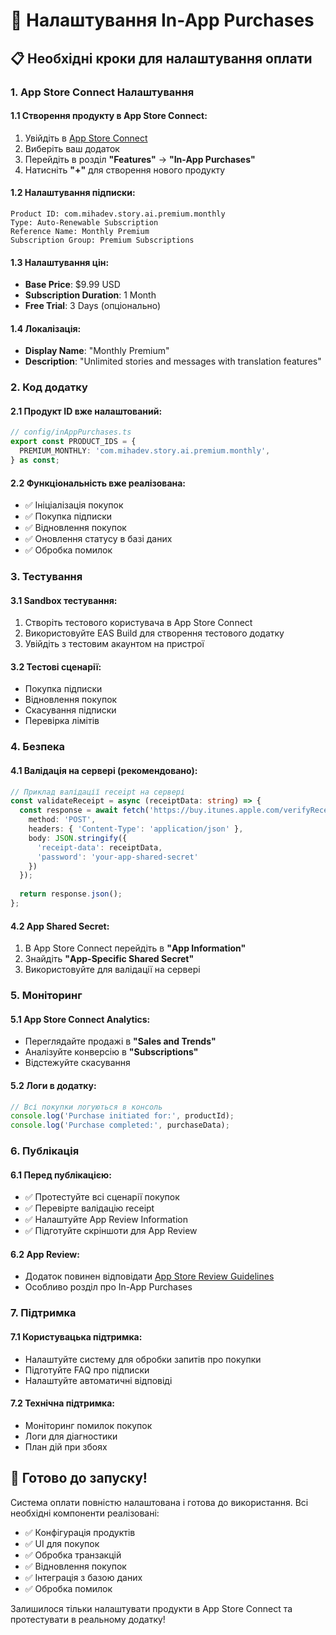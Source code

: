 # 🛒 Налаштування In-App Purchases

## 📋 Необхідні кроки для налаштування оплати

### 1. **App Store Connect Налаштування**

#### 1.1 Створення продукту в App Store Connect:
1. Увійдіть в [App Store Connect](https://appstoreconnect.apple.com)
2. Виберіть ваш додаток
3. Перейдіть в розділ **"Features"** → **"In-App Purchases"**
4. Натисніть **"+"** для створення нового продукту

#### 1.2 Налаштування підписки:
```
Product ID: com.mihadev.story.ai.premium.monthly
Type: Auto-Renewable Subscription
Reference Name: Monthly Premium
Subscription Group: Premium Subscriptions
```

#### 1.3 Налаштування цін:
- **Base Price**: $9.99 USD
- **Subscription Duration**: 1 Month
- **Free Trial**: 3 Days (опціонально)

#### 1.4 Локалізація:
- **Display Name**: "Monthly Premium"
- **Description**: "Unlimited stories and messages with translation features"

### 2. **Код додатку**

#### 2.1 Продукт ID вже налаштований:
```typescript
// config/inAppPurchases.ts
export const PRODUCT_IDS = {
  PREMIUM_MONTHLY: 'com.mihadev.story.ai.premium.monthly',
} as const;
```

#### 2.2 Функціональність вже реалізована:
- ✅ Ініціалізація покупок
- ✅ Покупка підписки
- ✅ Відновлення покупок
- ✅ Оновлення статусу в базі даних
- ✅ Обробка помилок

### 3. **Тестування**

#### 3.1 Sandbox тестування:
1. Створіть тестового користувача в App Store Connect
2. Використовуйте EAS Build для створення тестового додатку
3. Увійдіть з тестовим акаунтом на пристрої

#### 3.2 Тестові сценарії:
- Покупка підписки
- Відновлення покупок
- Скасування підписки
- Перевірка лімітів

### 4. **Безпека**

#### 4.1 Валідація на сервері (рекомендовано):
```typescript
// Приклад валідації receipt на сервері
const validateReceipt = async (receiptData: string) => {
  const response = await fetch('https://buy.itunes.apple.com/verifyReceipt', {
    method: 'POST',
    headers: { 'Content-Type': 'application/json' },
    body: JSON.stringify({
      'receipt-data': receiptData,
      'password': 'your-app-shared-secret'
    })
  });
  
  return response.json();
};
```

#### 4.2 App Shared Secret:
1. В App Store Connect перейдіть в **"App Information"**
2. Знайдіть **"App-Specific Shared Secret"**
3. Використовуйте для валідації на сервері

### 5. **Моніторинг**

#### 5.1 App Store Connect Analytics:
- Переглядайте продажі в **"Sales and Trends"**
- Аналізуйте конверсію в **"Subscriptions"**
- Відстежуйте скасування

#### 5.2 Логи в додатку:
```typescript
// Всі покупки логуються в консоль
console.log('Purchase initiated for:', productId);
console.log('Purchase completed:', purchaseData);
```

### 6. **Публікація**

#### 6.1 Перед публікацією:
- ✅ Протестуйте всі сценарії покупок
- ✅ Перевірте валідацію receipt
- ✅ Налаштуйте App Review Information
- ✅ Підготуйте скріншоти для App Review

#### 6.2 App Review:
- Додаток повинен відповідати [App Store Review Guidelines](https://developer.apple.com/app-store/review/guidelines/)
- Особливо розділ про In-App Purchases

### 7. **Підтримка**

#### 7.1 Користувацька підтримка:
- Налаштуйте систему для обробки запитів про покупки
- Підготуйте FAQ про підписки
- Налаштуйте автоматичні відповіді

#### 7.2 Технічна підтримка:
- Моніторинг помилок покупок
- Логи для діагностики
- План дій при збоях

## 🚀 Готово до запуску!

Система оплати повністю налаштована і готова до використання. Всі необхідні компоненти реалізовані:

- ✅ Конфігурація продуктів
- ✅ UI для покупок
- ✅ Обробка транзакцій
- ✅ Відновлення покупок
- ✅ Інтеграція з базою даних
- ✅ Обробка помилок

Залишилося тільки налаштувати продукти в App Store Connect та протестувати в реальному додатку! 